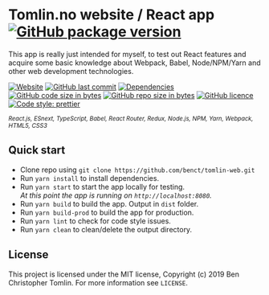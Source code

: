 # Tomlin.no website / React app [![GitHub package version](https://img.shields.io/github/package-json/v/benct/tomlin-web.svg)](https://github.com/benct/tomlin-web/blob/master/package.json)

This app is really just intended for myself, to test out React features and acquire some basic knowledge
about Webpack, Babel, Node/NPM/Yarn and other web development technologies.

[![Website](https://img.shields.io/website-up-down-green-red/https/tomlin.no.svg?label=website)](https://tomlin.no)
[![GitHub last commit](https://img.shields.io/github/last-commit/benct/tomlin-web.svg)](https://github.com/benct/tomlin-web)
[![Dependencies](https://img.shields.io/david/benct/tomlin-web.svg)](https://github.com/benct/tomlin-web/blob/master/package.json)
[![GitHub code size in bytes](https://img.shields.io/github/languages/code-size/benct/tomlin-web.svg)](https://github.com/benct/tomlin-web)
[![GitHub repo size in bytes](https://img.shields.io/github/repo-size/benct/tomlin-web.svg)](https://github.com/benct/tomlin-web)
[![GitHub licence](https://img.shields.io/github/license/benct/tomlin-web.svg)](https://github.com/benct/tomlin-web/blob/master/LICENCE)
[![Code style: prettier](https://img.shields.io/badge/code_style-prettier-ff69b4.svg?style=flat)](https://github.com/prettier/prettier)

<sub><i>React.js, ESnext, TypeScript, Babel, React Router, Redux, Node.js, NPM, Yarn, Webpack, HTML5, CSS3</i></sub>

## Quick start

 - Clone repo using `git clone https://github.com/benct/tomlin-web.git`
 - Run `yarn install` to install dependencies.<br />
 - Run `yarn start` to start the app locally for testing.<br/>
   *At this point the app is running on `http://localhost:8080`.*
 - Run `yarn build` to build the app. Output in `dist` folder.
 - Run `yarn build-prod` to build the app for production.
 - Run `yarn lint` to check for code style issues.
 - Run `yarn clean` to clean/delete the output directory.

## License

This project is licensed under the MIT license, Copyright (c) 2019 Ben Christopher Tomlin.
For more information see `LICENSE`.
